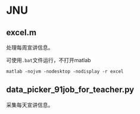 # JNU
## excel.m

处理每周宣讲信息。

可使用`.bat`文件运行，不打开matlab
```
matlab -nojvm -nodesktop -nodisplay -r excel
```
## data_picker_91job_for_teacher.py

采集每天宣讲信息。
